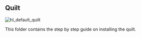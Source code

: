 ## Quilt


![hl_default_quilt](https://user-images.githubusercontent.com/36883383/44053792-5e3789f8-9f5e-11e8-97e9-4f1c21409d8c.png)


This folder contains the step by step guide on installing the quilt.
